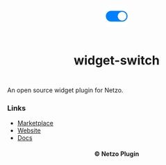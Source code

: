 <div align="center">
  <a href="https://netzo.io" target="_blank" >
    <img height="50" src="https://raw.githubusercontent.com/netzoio/netzo/main/plugins/widgets/widget-switch/src/assets/icon.png" style="margin: 12px 0px" />
  </a>

  <h1 style="padding: 6px 0px 24px 0px">widget-switch</h1>
</div>

An open source widget plugin for Netzo.

### Links

- [Marketplace](https://app.netzo.io/marketplace/service-standard-servicename)
- [Website](https://netzo.io)
- [Docs](https://netzo.io/docs/introduction)

<div align="center">
  <h4>© Netzo Plugin</h4>
</div>
